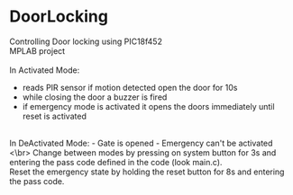 # DoorLocking
Controlling Door locking using PIC18f452 </br>
MPLAB project</br>
</br>
In Activated Mode: 
- reads PIR sensor if motion detected open the door for 10s
- while closing the door a buzzer is fired
- if emergency mode is activated it opens the doors immediately until reset is activated
</br>
In DeActivated Mode:
- Gate is opened
- Emergency can't be activated
<\br>
Change between modes by pressing on system button for 3s and entering the pass code defined in the code (look main.c).
</br>
Reset the emergency state by holding the reset button for 8s and entering the pass code.
